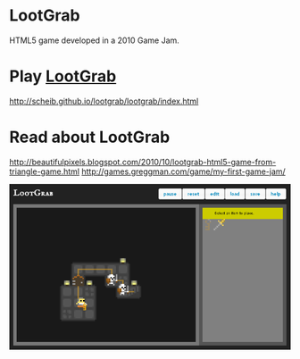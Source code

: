 # LootGrab
HTML5 game developed in a 2010 Game Jam.

# Play [LootGrab](http://scheib.github.io/lootgrab/lootgrab/index.html)
http://scheib.github.io/lootgrab/lootgrab/index.html

# Read about LootGrab
http://beautifulpixels.blogspot.com/2010/10/lootgrab-html5-game-from-triangle-game.html
http://games.greggman.com/game/my-first-game-jam/

![Screenshot](/screenshots/Fullscreen-capture-9302010-103124-PM.png?raw=true "LootGrab Screenshot")

